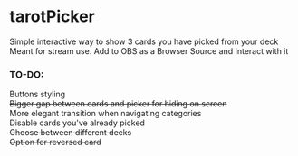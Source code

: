 # tarotPicker
Simple interactive way to show 3 cards you have picked from your deck  
Meant for stream use. Add to OBS as a Browser Source and Interact with it
  
### TO-DO:  
Buttons styling  
~~Bigger gap between cards and picker for hiding on screen~~  
More elegant transition when navigating categories  
Disable cards you've already picked  
~~Choose between different decks~~  
~~Option for reversed card~~  
